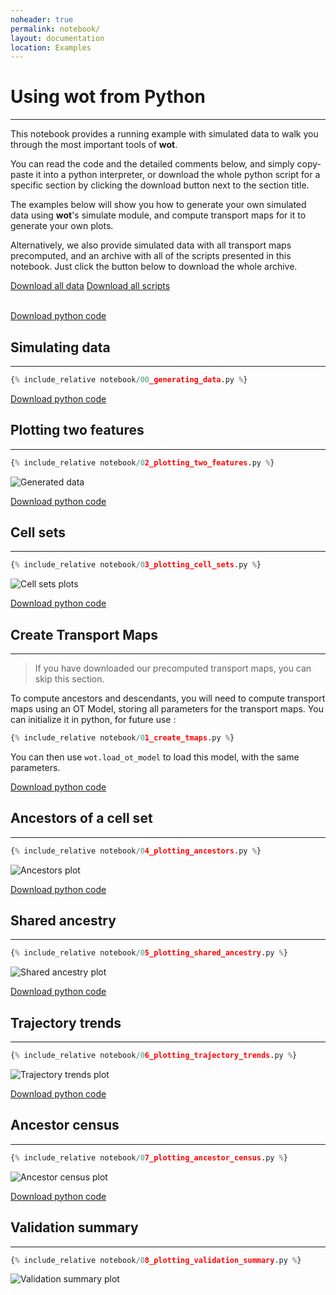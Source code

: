 ```yaml
---
noheader: true
permalink: notebook/
layout: documentation
location: Examples
---
```


# Using wot from Python
-----------------------

This notebook provides a running example with simulated data to walk
you through the most important tools of **wot**.

You can read the code and the detailed comments below, and simply
copy-paste it into a python interpreter, or download the whole
python script for a specific section by clicking the download
button next to the section title.

The examples below will show you how to generate your own simulated
data using **wot**'s simulate module, and compute transport maps
for it to generate your own plots.

Alternatively, we also provide simulated data with all transport maps
precomputed, and an archive with all of the scripts presented in this
notebook. Just click the button below to download the whole archive.

<div class="center-block text-center py-2">
  <a class="nounderline btn-outline-secondary btn-lg border px-3 py-2 mx-3"
     role="button" href="http://www.mediafire.com/file/01ahkjrsjjzt56l/all_simulated_data.zip">Download all data</a>
  <a class="nounderline btn-outline-secondary btn-lg border px-3 py-2 mx-3"
     role="button" href="all_scripts.zip">Download all scripts</a>
</div>

<br />

<a class="btn-info rounded border-0 px-3 py-1 btn-example nounderline"
 href="00_generating_data.py">Download python code</a>
## Simulating data ##
---------------------

```python
{% include_relative notebook/00_generating_data.py %}
```

<a class="btn-info rounded border-0 px-3 py-1 btn-example nounderline"
 href="02_plotting_two_features.py">Download python code</a>
## Plotting two features ##
---------------------------

```python
{% include_relative notebook/02_plotting_two_features.py %}
```

![Generated data](images/notebook_generated_data.png)


<a class="btn-info rounded border-0 px-3 py-1 btn-example nounderline"
 href="03_plotting_cell_sets.py">Download python code</a>
## Cell sets ##
---------------

```python
{% include_relative notebook/03_plotting_cell_sets.py %}
```

![Cell sets plots](images/notebook_cell_sets.png)

<a class="btn-info rounded border-0 px-3 py-1 btn-example nounderline"
 href="01_create_tmaps.py">Download python code</a>
## Create Transport Maps ##
-------------------------------

> If you have downloaded our precomputed transport maps, you can skip this section.

To compute ancestors and descendants, you will need to compute transport maps using an OT Model, storing all
parameters for the transport maps. You can initialize it in python, for future use :

```python
{% include_relative notebook/01_create_tmaps.py %}
```

You can then use `wot.load_ot_model` to load this model, with the same parameters.


<a class="btn-info rounded border-0 px-3 py-1 btn-example nounderline"
 href="04_plotting_ancestors.py">Download python code</a>
## Ancestors of a cell set ##
-----------------------------

```python
{% include_relative notebook/04_plotting_ancestors.py %}
```

![Ancestors plot](images/notebook_ancestors.png)


<a class="btn-info rounded border-0 px-3 py-1 btn-example nounderline"
 href="05_plotting_shared_ancestry.py">Download python code</a>
## Shared ancestry ##
---------------------

```python
{% include_relative notebook/05_plotting_shared_ancestry.py %}
```

![Shared ancestry plot](images/shared_ancestry.png)


<a class="btn-info rounded border-0 px-3 py-1 btn-example nounderline"
 href="06_plotting_trajectory_trends.py">Download python code</a>
## Trajectory trends ##
---------------------

```python
{% include_relative notebook/06_plotting_trajectory_trends.py %}
```

![Trajectory trends plot](images/trajectory_trends.png)


<a class="btn-info rounded border-0 px-3 py-1 btn-example nounderline"
 href="07_plotting_ancestor_census.py">Download python code</a>
## Ancestor census ##
---------------------

```python
{% include_relative notebook/07_plotting_ancestor_census.py %}
```

![Ancestor census plot](images/ancestor_census.png)


<a class="btn-info rounded border-0 px-3 py-1 btn-example nounderline"
 href="08_plotting_validation_summary.py">Download python code</a>
## Validation summary ##
---------------------

```python
{% include_relative notebook/08_plotting_validation_summary.py %}
```

![Validation summary plot](images/validation_summary.png)
